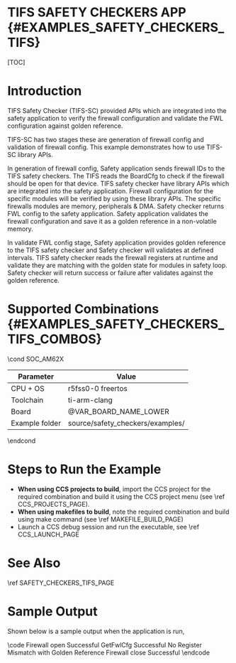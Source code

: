 # TIFS SAFETY CHECKERS APP {#EXAMPLES_SAFETY_CHECKERS_TIFS}

[TOC]

# Introduction

TIFS Safety Checker (TIFS-SC) provided APIs which are integrated into the safety application to verify the firewall configuration and validate the FWL configuration against golden reference.

TIFS-SC has two stages these are generation of firewall config and validation of firewall config. This example demonstrates how to use TIFS-SC library APIs.

In generation of firewall config, Safety application sends firewall IDs to the TIFS safety checkers. The TIFS reads the BoardCfg to check if the firewall should be open for that device. TIFS safety checker have library APIs which are integrated into the safety application. Firewall configuration for the specific modules will be verified by using these library APIs. The specific firewalls modules are memory, peripherals & DMA. Safety checker returns FWL config to the safety application. Safety application validates the firewall configuration and save it as a golden reference in a non-volatile memory.

In validate FWL config stage, Safety application provides golden reference to the TIFS safety checker and Safety checker will validates at defined intervals. TIFS safety checker reads the firewall registers at runtime and validate they are matching with the golden state for modules in safety loop. Safety checker will return success or failure after validates against the golden reference.

# Supported Combinations {#EXAMPLES_SAFETY_CHECKERS_TIFS_COMBOS}

\cond SOC_AM62X

 Parameter      | Value
 ---------------|-----------
 CPU + OS       | r5fss0-0 freertos
 Toolchain      | ti-arm-clang
 Board          | @VAR_BOARD_NAME_LOWER
 Example folder | source/safety_checkers/examples/

\endcond

# Steps to Run the Example

- **When using CCS projects to build**, import the CCS project for the required combination
  and build it using the CCS project menu (see \ref CCS_PROJECTS_PAGE).
- **When using makefiles to build**, note the required combination and build using
  make command (see \ref MAKEFILE_BUILD_PAGE)
- Launch a CCS debug session and run the executable, see \ref CCS_LAUNCH_PAGE

# See Also

\ref SAFETY_CHECKERS_TIFS_PAGE

# Sample Output

Shown below is a sample output when the application is run,

\code
Firewall open Successful
GetFwlCfg Successful
No Register Mismatch with Golden Reference
Firewall close Successful
\endcode
